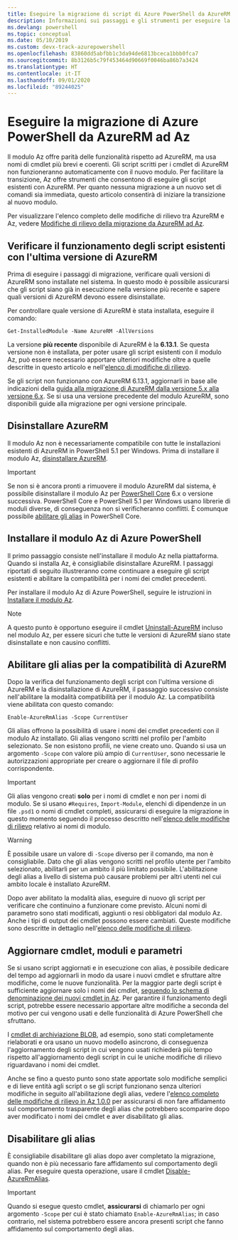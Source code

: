 ```yaml
---
title: Eseguire la migrazione di script di Azure PowerShell da AzureRM ad Az
description: Informazioni sui passaggi e gli strumenti per eseguire la migrazione di script dal modulo AzureRM al nuovo modulo Az.
ms.devlang: powershell
ms.topic: conceptual
ms.date: 05/10/2019
ms.custom: devx-track-azurepowershell
ms.openlocfilehash: 83860dd5abfbb1c3da94de6813bceca1bbb0fca7
ms.sourcegitcommit: 8b3126b5c79f453464d90669f0046ba86b7a3424
ms.translationtype: HT
ms.contentlocale: it-IT
ms.lasthandoff: 09/01/2020
ms.locfileid: "89244025"
---
```

# <a name="migrate-azure-powershell-from-azurerm-to-az"></a>Eseguire la migrazione di Azure PowerShell da AzureRM ad Az

Il modulo Az offre parità delle funzionalità rispetto ad AzureRM, ma usa nomi di cmdlet più brevi e coerenti.
Gli script scritti per i cmdlet di AzureRM non funzioneranno automaticamente con il nuovo modulo. Per facilitare la transizione, Az offre strumenti che consentono di eseguire gli script esistenti con AzureRM. Per quanto nessuna migrazione a un nuovo set di comandi sia immediata, questo articolo consentirà di iniziare la transizione al nuovo modulo.

Per visualizzare l'elenco completo delle modifiche di rilievo tra AzureRM e Az, vedere [Modifiche di rilievo della migrazione da AzureRM ad Az](migrate-az-1.0.0.md).

## <a name="ensure-existing-scripts-work-with-the-latest-azurerm-release"></a>Verificare il funzionamento degli script esistenti con l'ultima versione di AzureRM

Prima di eseguire i passaggi di migrazione, verificare quali versioni di AzureRM sono installate nel sistema. In questo modo è possibile assicurarsi che gli script siano già in esecuzione nella versione più recente e sapere quali versioni di AzureRM devono essere disinstallate.

Per controllare quale versione di AzureRM è stata installata, eseguire il comando:

```powershell-interactive
Get-InstalledModule -Name AzureRM -AllVersions
```

La versione __più recente__ disponibile di AzureRM è la __6.13.1__. Se questa versione non è installata, per poter usare gli script esistenti con il modulo Az, può essere necessario apportare ulteriori modifiche oltre a quelle descritte in questo articolo e nell'[elenco di modifiche di rilievo](migrate-az-1.0.0.md).

Se gli script non funzionano con AzureRM 6.13.1, aggiornarli in base alle indicazioni della [guida alla migrazione di AzureRM dalla versione 5.x alla versione 6.x](/powershell/azure/azurerm/migration-guide.6.0.0).
Se si usa una versione precedente del modulo AzureRM, sono disponibili guide alla migrazione per ogni versione principale.

## <a name="uninstall-azurerm"></a>Disinstallare AzureRM

Il modulo Az non è necessariamente compatibile con tutte le installazioni esistenti di AzureRM in PowerShell 5.1 per Windows. Prima di installare il modulo Az, [disinstallare AzureRM](/powershell/azure/uninstall-az-ps#uninstall-the-azurerm-module).

> [!IMPORTANT]
>
> Se non si è ancora pronti a rimuovere il modulo AzureRM dal sistema, è possibile disinstallare il modulo Az per [PowerShell Core](/powershell/scripting/install/installing-powershell-core-on-windows) 6.x o versione successiva. PowerShell Core e PowerShell 5.1 per Windows usano librerie di moduli diverse, di conseguenza non si verificheranno conflitti. È comunque possibile [abilitare gli alias](#enable-azurerm-compatibility-aliases) in PowerShell Core.

## <a name="install-the-azure-powershell-az-module"></a>Installare il modulo Az di Azure PowerShell

Il primo passaggio consiste nell'installare il modulo Az nella piattaforma. Quando si installa Az, è consigliabile disinstallare AzureRM. I passaggi riportati di seguito illustreranno come continuare a eseguire gli script esistenti e abilitare la compatibilità per i nomi dei cmdlet precedenti.

Per installare il modulo Az di Azure PowerShell, seguire le istruzioni in [Installare il modulo Az](install-az-ps.md).

> [!NOTE]
> A questo punto è opportuno eseguire il cmdlet [Uninstall-AzureRM](/powershell/module/az.accounts/uninstall-azurerm) incluso nel modulo Az, per essere sicuri che tutte le versioni di AzureRM siano state disinstallate e non causino conflitti.

## <a name="enable-azurerm-compatibility-aliases"></a>Abilitare gli alias per la compatibilità di AzureRM

Dopo la verifica del funzionamento degli script con l'ultima versione di AzureRM e la disinstallazione di AzureRM, il passaggio successivo consiste nell'abilitare la modalità compatibilità per il modulo Az. La compatibilità viene abilitata con questo comando:

```powershell-interactive
Enable-AzureRmAlias -Scope CurrentUser
```

Gli alias offrono la possibilità di usare i nomi dei cmdlet precedenti con il modulo Az installato. Gli alias vengono scritti nel profilo per l'ambito selezionato. Se non esistono profili, ne viene creato uno.
Quando si usa un argomento `-Scope` con valore più ampio di `CurrentUser`, sono necessarie le autorizzazioni appropriate per creare o aggiornare il file di profilo corrispondente.

> [!IMPORTANT]
> Gli alias vengono creati __solo__ per i nomi di cmdlet e non per i nomi di modulo. Se si usano `#Requires`, `Import-Module`, elenchi di dipendenze in un file `.psd1` o nomi di cmdlet completi, assicurarsi di eseguire la migrazione in questo momento seguendo il processo descritto nell'[elenco delle modifiche di rilievo](migrate-az-1.0.0.md) relativo ai nomi di modulo.

> [!WARNING]
>
> È possibile usare un valore di `-Scope` diverso per il comando, ma non è consigliabile. Dato che gli alias vengono scritti nel profilo utente per l'ambito selezionato, abilitarli per un ambito il più limitato possibile. L'abilitazione degli alias a livello di sistema può causare problemi per altri utenti nel cui ambito locale è installato AzureRM.

Dopo aver abilitato la modalità alias, eseguire di nuovo gli script per verificare che continuino a funzionare come previsto.
Alcuni nomi di parametro sono stati modificati, aggiunti o resi obbligatori dal modulo Az. Anche i tipi di output dei cmdlet possono essere cambiati. Queste modifiche sono descritte in dettaglio nell'[elenco delle modifiche di rilievo](migrate-az-1.0.0.md).

## <a name="update-cmdlets-modules-and-parameters"></a>Aggiornare cmdlet, moduli e parametri

Se si usano script aggiornati e in esecuzione con alias, è possibile dedicare del tempo ad aggiornarli in modo da usare i nuovi cmdlet e sfruttare altre modifiche, come le nuove funzionalità. Per la maggior parte degli script è sufficiente aggiornare solo i nomi dei cmdlet, [seguendo lo schema di denominazione dei nuovi cmdlet in Az](migrate-az-1.0.0.md#cmdlet-noun-prefix-changes). Per garantire il funzionamento degli script, potrebbe essere necessario apportare altre modifiche a seconda del motivo per cui vengono usati e delle funzionalità di Azure PowerShell che sfruttano.

I [cmdlet di archiviazione BLOB](migrate-az-1.0.0.md#azstorage-previously-azurestorage-and-azurermstorage), ad esempio, sono stati completamente rielaborati e ora usano un nuovo modello asincrono, di conseguenza l'aggiornamento degli script in cui vengono usati richiederà più tempo rispetto all'aggiornamento degli script in cui le uniche modifiche di rilievo riguardavano i nomi dei cmdlet.

Anche se fino a questo punto sono state apportate solo modifiche semplici e di lieve entità agli script o se gli script funzionano senza ulteriori modifiche in seguito all'abilitazione degli alias, vedere l'[elenco completo delle modifiche di rilievo in Az 1.0.0](migrate-az-1.0.0.md) per assicurarsi di non fare affidamento sul comportamento trasparente degli alias che potrebbero scomparire dopo aver modificato i nomi dei cmdlet e aver disabilitato gli alias.

## <a name="disable-aliases"></a>Disabilitare gli alias

È consigliabile disabilitare gli alias dopo aver completato la migrazione, quando non è più necessario fare affidamento sul comportamento degli alias. Per eseguire questa operazione, usare il cmdlet [Disable-AzureRmAlias](/powershell/module/az.accounts/disable-azurermalias).

> [!IMPORTANT]
> Quando si esegue questo cmdlet, __assicurarsi__ di chiamarlo per ogni argomento `-Scope` per cui è stato chiamato `Enable-AzureRmAlias`; in caso contrario, nel sistema potrebbero essere ancora presenti script che fanno affidamento sul comportamento degli alias.
